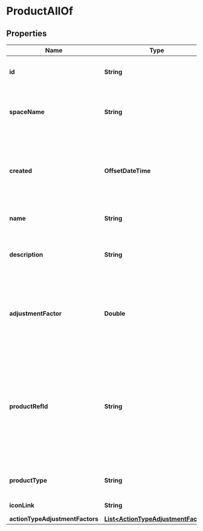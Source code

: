 

# ProductAllOf


## Properties

Name | Type | Description | Notes
------------ | ------------- | ------------- | -------------
**id** | **String** | A unique system generated identifier | 
**spaceName** | **String** | This is the space name which is linked to the account | 
**created** | **OffsetDateTime** | ISO8601 timestamp for when a Model was created. All records are stored in UTC time zone | 
**name** | **String** | The name of the product |  [optional]
**description** | **String** | The description of the product for your reference |  [optional]
**adjustmentFactor** | **Double** | The multiplier to apply to source values received for this product events |  [optional]
**productRefId** | **String** | The reference to this product in your system. The reference identifier can not be changed after the product has been created |  [optional]
**productType** | **String** | The type to this product in your system. |  [optional]
**iconLink** | **String** | Link to the icon |  [optional]
**actionTypeAdjustmentFactors** | [**List&lt;ActionTypeAdjustmentFactor&gt;**](ActionTypeAdjustmentFactor.md) |  |  [optional]




